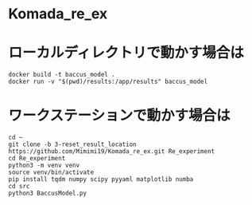 # Komada_re_ex

# ローカルディレクトリで動かす場合は

```
docker build -t baccus_model .
docker run -v "$(pwd)/results:/app/results" baccus_model
```

# ワークステーションで動かす場合は

```
cd ~
git clone -b 3-reset_result_location https://github.com/Mimimi19/Komada_re_ex.git Re_experiment
cd Re_experiment
python3 -m venv venv
source venv/bin/activate
pip install tqdm numpy scipy pyyaml matplotlib numba
cd src
python3 BaccusModel.py
```
